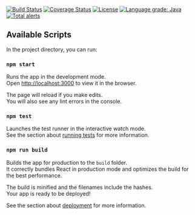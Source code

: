 [![Build Status](https://travis-ci.com/mP1/walkingkooka-spreadsheet-react.svg?branch=master)](https://travis-ci.com/mP1/walkingkooka-spreadsheet-react.svg?branch=master)
[![Coverage Status](https://coveralls.io/repos/github/mP1/walkingkooka-spreadsheet-react/badge.svg?branch=master)](https://coveralls.io/repos/github/mP1/walkingkooka-spreadsheet-react?branch=master)
[![License](https://img.shields.io/badge/License-Apache%202.0-blue.svg)](https://opensource.org/licenses/Apache-2.0)
[![Language grade: Java](https://img.shields.io/lgtm/grade/java/g/mP1/walkingkooka-spreadsheet-react.svg?logo=lgtm&logoWidth=18)](https://lgtm.com/projects/g/mP1/walkingkooka-spreadsheet-react/context:java)
[![Total alerts](https://img.shields.io/lgtm/alerts/g/mP1/walkingkooka-spreadsheet-react.svg?logo=lgtm&logoWidth=18)](https://lgtm.com/projects/g/mP1/walkingkooka-spreadsheet-react/alerts/)



## Available Scripts

In the project directory, you can run:

### `npm start`

Runs the app in the development mode.<br />
Open [http://localhost:3000](http://localhost:3000) to view it in the browser.

The page will reload if you make edits.<br />
You will also see any lint errors in the console.

### `npm test`

Launches the test runner in the interactive watch mode.<br />
See the section about [running tests](https://facebook.github.io/create-react-app/docs/running-tests) for more information.

### `npm run build`

Builds the app for production to the `build` folder.<br />
It correctly bundles React in production mode and optimizes the build for the best performance.

The build is minified and the filenames include the hashes.<br />
Your app is ready to be deployed!

See the section about [deployment](https://facebook.github.io/create-react-app/docs/deployment) for more information.

